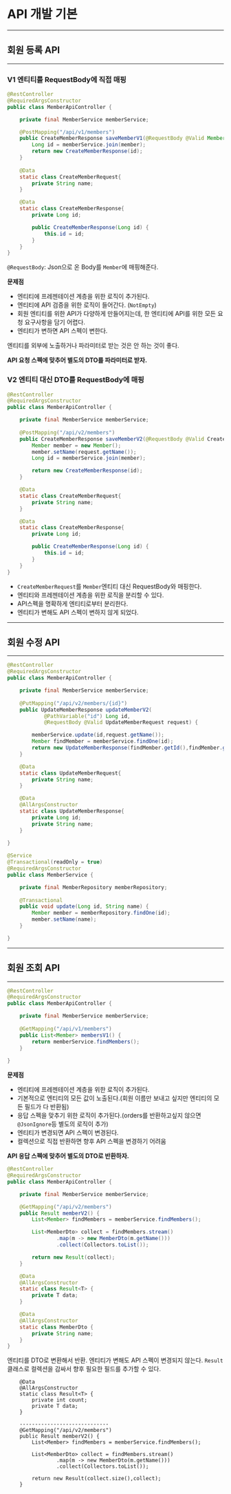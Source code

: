 # API 개발 기본

---

## 회원 등록 API

---

### V1 엔티티를 RequestBody에 직접 매핑

```java
@RestController
@RequiredArgsConstructor
public class MemberApiController {

    private final MemberService memberService;

    @PostMapping("/api/v1/members")
    public CreateMemberResponse saveMemberV1(@RequestBody @Valid Member member){
        Long id = memberService.join(member);
        return new CreateMemberResponse(id);
    }
    
    @Data
    static class CreateMemberRequest{
        private String name;
    }

    @Data
    static class CreateMemberResponse{
        private Long id;

        public CreateMemberResponse(Long id) {
            this.id = id;
        }
    }
}
```

`@RequestBody`: Json으로 온 Body를 `Member`에 매핑해준다.

**문제점**

+ 엔티티에 프레젠테이션 계층을 위한 로직이 추가된다.
+ 엔티티에 API 검증을 위한 로직이 들어간다. (`NotEmpty`)
+ 회원 엔티티를 위한 API가 다양하게 만들어지는데, 한 엔티티에 API를 위한 모든 요청 요구사항을 담기 어렵다.
+ 엔티티가 변하면 API 스펙이 변한다.

엔티티를 외부에 노출하거나 파라미터로 받는 것은 안 하는 것이 좋다.

**API 요청 스펙에 맞추어 별도의 DTO를 파라미터로 받자.**

### V2 엔티티 대신 DTO를 RequestBody에 매핑

```java
@RestController
@RequiredArgsConstructor
public class MemberApiController {

    private final MemberService memberService;
    
    @PostMapping("/api/v2/members")
    public CreateMemberResponse saveMemberV2(@RequestBody @Valid CreateMemberRequest request){
        Member member = new Member();
        member.setName(request.getName());
        Long id = memberService.join(member);

        return new CreateMemberResponse(id);
    }

    @Data
    static class CreateMemberRequest{
        private String name;
    }

    @Data
    static class CreateMemberResponse{
        private Long id;

        public CreateMemberResponse(Long id) {
            this.id = id;
        }
    }
}
```

+ `CreateMemberRequest`를 `Member`엔티티 대신 RequestBody와 매핑한다.
+ 엔티티와 프레젠테이션 계층을 위한 로직을 분리할 수 있다.
+ API스펙을 명확하게 엔티티로부터 분리한다.
+ 엔티티가 변해도 API 스펙이 변하지 않게 되었다.

---

## 회원 수정 API

---

```java
@RestController
@RequiredArgsConstructor
public class MemberApiController {

    private final MemberService memberService;
    
    @PutMapping("/api/v2/members/{id}")
    public UpdateMemberResponse updateMemberV2(
            @PathVariable("id") Long id,
            @RequestBody @Valid UpdateMemberRequest request) {

        memberService.update(id,request.getName());
        Member findMember = memberService.findOne(id);
        return new UpdateMemberResponse(findMember.getId(),findMember.getName());
    }

    @Data
    static class UpdateMemberRequest{
        private String name;
    }

    @Data
    @AllArgsConstructor
    static class UpdateMemberResponse{
        private Long id;
        private String name;
    }
    
}
```


```java
@Service
@Transactional(readOnly = true)
@RequiredArgsConstructor
public class MemberService {

    private final MemberRepository memberRepository;
    
    @Transactional
    public void update(Long id, String name) {
        Member member = memberRepository.findOne(id);
        member.setName(name);
    }

}
```

---

## 회원 조회 API

---

```java
@RestController
@RequiredArgsConstructor
public class MemberApiController {

    private final MemberService memberService;
    
    @GetMapping("/api/v1/members")
    public List<Member> membersV1() {
        return memberService.findMembers();
    }
    
}
```

**문제점**

+ 엔티티에 프레젠테이션 계층을 위한 로직이 추가된다.
+ 기본적으로 엔티티의 모든 값이 노출된다.(회원 이름만 보내고 싶지만 엔티티의 모든 필드가 다 반환됨)
+ 응답 스펙을 맞추기 위한 로직이 추가된다.(orders를 반환하고싶지 않으면 `@JsonIgnore`등 별도의 로직이 추가)
+ 엔티티가 변경되면 API 스펙이 변경된다.
+ 컬렉션으로 직접 반환하면 향후 API 스펙을 변경하기 어려움

**API 응답 스펙에 맞추어 별도의 DTO로 반환하자.**

```java
@RestController
@RequiredArgsConstructor
public class MemberApiController {

    private final MemberService memberService;

    @GetMapping("/api/v2/members")
    public Result memberV2() {
        List<Member> findMembers = memberService.findMembers();

        List<MemberDto> collect = findMembers.stream()
                .map(m -> new MemberDto(m.getName()))
                .collect(Collectors.toList());

        return new Result(collect);
    }

    @Data
    @AllArgsConstructor
    static class Result<T> {
        private T data;
    }

    @Data
    @AllArgsConstructor
    static class MemberDto {
        private String name;
    }
}
```

엔티티를 DTO로 변환해서 반환.
엔티티가 변해도 API 스펙이 변경되지 않는다.
`Result` 클래스로 컬렉션을 감싸서 향후 필요한 필드를 추가할 수 있다.

```text
    @Data
    @AllArgsConstructor
    static class Result<T> {
        private int count;
        private T data;
    }
    
    -----------------------------
    @GetMapping("/api/v2/members")
    public Result memberV2() {
        List<Member> findMembers = memberService.findMembers();

        List<MemberDto> collect = findMembers.stream()
                .map(m -> new MemberDto(m.getName()))
                .collect(Collectors.toList());

        return new Result(collect.size(),collect);
    }
    
```


